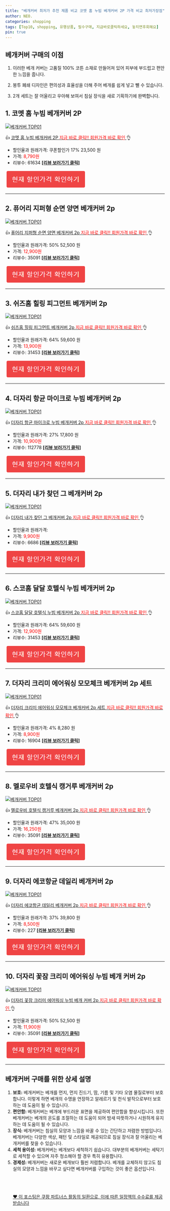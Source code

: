 ```yaml
---
title: "베개커버 최저가 추천 제품 비교 코멧 홈 누빔 베개커버 2P 가격 비교 최저가장점"
author: NEO.
categories: shopping
tags: [Top10, shopping, 유행상품, 필수구매, 지금바로클릭하세요, 놓치면후회해요]
pin: true
---
```

## 베개커버 구매의 이점
1. 이러한 베개 커버는 고품질 100% 코튼 소재로 만들어져 있어 피부에 부드럽고 편안한 느낌을 줍니다.

2. 봉투 폐쇄 디자인은 편의성과 효율성을 더해 주어 베개를 쉽게 넣고 뺄 수 있습니다.

3. 2개 세트는 잘 어울리고 우아해 보여서 침실 장식을 새로 기획하기에 완벽합니다.

   

## 1. 코멧 홈 누빔 베개커버 2P

[![베개커버 TOP01](https://thumbnail10.coupangcdn.com/thumbnails/remote/490x490ex/image/retail/images/3004441462014731-4f8f14e9-2832-40b2-8e6d-dcd584a17bcf.jpg)](https://link.coupang.com/re/AFFSDP?lptag=AF3617701&subid=GithubCoopas&pageKey=6417994898&traceid=V0-153&itemId=13792887723&vendorItemId=81043258227)


👍 [코멧 홈 누빔 베개커버 2P <font color=red> 지금 바로 클릭!! 회원가격 바로 확인 </font> ](https://link.coupang.com/re/AFFSDP?lptag=AF3617701&subid=GithubCoopas&pageKey=6417994898&traceid=V0-153&itemId=13792887723&vendorItemId=81043258227) 👌 


- 할인율과 원래가격: 쿠폰할인가 17%  23,500   원
- 가격: <span style='color:red'>8,790원</span>
- 리뷰수: 61634  [**[리뷰 보러가기 클릭]**](https://link.coupang.com/re/AFFSDP?lptag=AF3617701&subid=GithubCoopas&pageKey=6417994898&traceid=V0-153&itemId=13792887723&vendorItemId=81043258227)

[![](/discount_price.png)](https://link.coupang.com/re/AFFSDP?lptag=AF3617701&subid=GithubCoopas&pageKey=6417994898&traceid=V0-153&itemId=13792887723&vendorItemId=81043258227)

---


   

## 2. 퓨어리 지퍼형 순면 양면 베개커버 2p

[![베개커버 TOP01](https://thumbnail9.coupangcdn.com/thumbnails/remote/490x490ex/image/product/image/vendoritem/2017/05/10/3016721809/c65db930-e15e-4f92-82bc-d1051a722ff1.jpg)](https://link.coupang.com/re/AFFSDP?lptag=AF3617701&subid=GithubCoopas&pageKey=2414711&traceid=V0-153&itemId=11120012&vendorItemId=3016721809)


👍 [퓨어리 지퍼형 순면 양면 베개커버 2p <font color=red> 지금 바로 클릭!! 회원가격 바로 확인 </font> ](https://link.coupang.com/re/AFFSDP?lptag=AF3617701&subid=GithubCoopas&pageKey=2414711&traceid=V0-153&itemId=11120012&vendorItemId=3016721809) 👌 


- 할인율과 원래가격: 50%  52,500   원
- 가격: <span style='color:red'>12,900원</span>
- 리뷰수: 35091  [**[리뷰 보러가기 클릭]**](https://link.coupang.com/re/AFFSDP?lptag=AF3617701&subid=GithubCoopas&pageKey=2414711&traceid=V0-153&itemId=11120012&vendorItemId=3016721809)

[![](/discount_price.png)](https://link.coupang.com/re/AFFSDP?lptag=AF3617701&subid=GithubCoopas&pageKey=2414711&traceid=V0-153&itemId=11120012&vendorItemId=3016721809)

---


   

## 3. 쉬즈홈 힐링 피그먼트 베개커버 2p

[![베개커버 TOP01](https://thumbnail7.coupangcdn.com/thumbnails/remote/490x490ex/image/product/image/vendoritem/2018/01/29/3133617453/5015dcf1-92f6-4f8e-970a-b32dafb619bd.jpg)](https://link.coupang.com/re/AFFSDP?lptag=AF3617701&subid=GithubCoopas&pageKey=81820140&traceid=V0-153&itemId=79026449&vendorItemId=3133617453)


👍 [쉬즈홈 힐링 피그먼트 베개커버 2p <font color=red> 지금 바로 클릭!! 회원가격 바로 확인 </font> ](https://link.coupang.com/re/AFFSDP?lptag=AF3617701&subid=GithubCoopas&pageKey=81820140&traceid=V0-153&itemId=79026449&vendorItemId=3133617453) 👌 


- 할인율과 원래가격: 64%  59,600   원
- 가격: <span style='color:red'>13,900원</span>
- 리뷰수: 31453  [**[리뷰 보러가기 클릭]**](https://link.coupang.com/re/AFFSDP?lptag=AF3617701&subid=GithubCoopas&pageKey=81820140&traceid=V0-153&itemId=79026449&vendorItemId=3133617453)

[![](/discount_price.png)](https://link.coupang.com/re/AFFSDP?lptag=AF3617701&subid=GithubCoopas&pageKey=81820140&traceid=V0-153&itemId=79026449&vendorItemId=3133617453)

---


   

## 4. 더자리 항균 마이크로 누빔 베개커버 2p

[![베개커버 TOP01](https://thumbnail6.coupangcdn.com/thumbnails/remote/490x490ex/image/retail/images/5972201364484677-20a67d9f-aeb4-4f3b-8d5f-c425ff496804.jpg)](https://link.coupang.com/re/AFFSDP?lptag=AF3617701&subid=GithubCoopas&pageKey=17583799&traceid=V0-153&itemId=70534894&vendorItemId=3114085321)


👍 [더자리 항균 마이크로 누빔 베개커버 2p <font color=red> 지금 바로 클릭!! 회원가격 바로 확인 </font> ](https://link.coupang.com/re/AFFSDP?lptag=AF3617701&subid=GithubCoopas&pageKey=17583799&traceid=V0-153&itemId=70534894&vendorItemId=3114085321) 👌 


- 할인율과 원래가격: 27%  17,800   원
- 가격: <span style='color:red'>10,900원</span>
- 리뷰수: 112778  [**[리뷰 보러가기 클릭]**](https://link.coupang.com/re/AFFSDP?lptag=AF3617701&subid=GithubCoopas&pageKey=17583799&traceid=V0-153&itemId=70534894&vendorItemId=3114085321)

[![](/discount_price.png)](https://link.coupang.com/re/AFFSDP?lptag=AF3617701&subid=GithubCoopas&pageKey=17583799&traceid=V0-153&itemId=70534894&vendorItemId=3114085321)

---


   

## 5. 더자리 내가 찾던 그 베개커버 2p

[![베개커버 TOP01](https://thumbnail6.coupangcdn.com/thumbnails/remote/490x490ex/image/retail/images/3510166770532883-46d656f9-5a76-434e-aeb4-7725dbfa3a73.jpg)](https://link.coupang.com/re/AFFSDP?lptag=AF3617701&subid=GithubCoopas&pageKey=7375811993&traceid=V0-153&itemId=19036877368&vendorItemId=86160769252)


👍 [더자리 내가 찾던 그 베개커버 2p <font color=red> 지금 바로 클릭!! 회원가격 바로 확인 </font> ](https://link.coupang.com/re/AFFSDP?lptag=AF3617701&subid=GithubCoopas&pageKey=7375811993&traceid=V0-153&itemId=19036877368&vendorItemId=86160769252) 👌 


- 할인율과 원래가격: 
- 가격: <span style='color:red'>9,900원</span>
- 리뷰수: 6686  [**[리뷰 보러가기 클릭]**](https://link.coupang.com/re/AFFSDP?lptag=AF3617701&subid=GithubCoopas&pageKey=7375811993&traceid=V0-153&itemId=19036877368&vendorItemId=86160769252)

[![](/discount_price.png)](https://link.coupang.com/re/AFFSDP?lptag=AF3617701&subid=GithubCoopas&pageKey=7375811993&traceid=V0-153&itemId=19036877368&vendorItemId=86160769252)

---


   

## 6. 스코홈 달달 호텔식 누빔 베개커버 2p

[![베개커버 TOP01](https://thumbnail10.coupangcdn.com/thumbnails/remote/490x490ex/image/retail/images/2020/09/01/10/9/37dbe7c6-d5f8-4a41-8b14-0d52d0fe385a.jpg)](https://link.coupang.com/re/AFFSDP?lptag=AF3617701&subid=GithubCoopas&pageKey=2057827000&traceid=V0-153&itemId=3497707864&vendorItemId=71483908506)


👍 [스코홈 달달 호텔식 누빔 베개커버 2p <font color=red> 지금 바로 클릭!! 회원가격 바로 확인 </font> ](https://link.coupang.com/re/AFFSDP?lptag=AF3617701&subid=GithubCoopas&pageKey=2057827000&traceid=V0-153&itemId=3497707864&vendorItemId=71483908506) 👌 


- 할인율과 원래가격: 64%  59,600   원
- 가격: <span style='color:red'>12,900원</span>
- 리뷰수: 31453  [**[리뷰 보러가기 클릭]**](https://link.coupang.com/re/AFFSDP?lptag=AF3617701&subid=GithubCoopas&pageKey=2057827000&traceid=V0-153&itemId=3497707864&vendorItemId=71483908506)

[![](/discount_price.png)](https://link.coupang.com/re/AFFSDP?lptag=AF3617701&subid=GithubCoopas&pageKey=2057827000&traceid=V0-153&itemId=3497707864&vendorItemId=71483908506)

---


   

## 7. 더자리 크리미 에어워싱 모모체크 베개커버 2p 세트

[![베개커버 TOP01](https://thumbnail7.coupangcdn.com/thumbnails/remote/490x490ex/image/retail/images/7975799645654268-292a1540-2482-432c-ae5d-9e6ee76118f8.jpg)](https://link.coupang.com/re/AFFSDP?lptag=AF3617701&subid=GithubCoopas&pageKey=7038383280&traceid=V0-153&itemId=17397554224&vendorItemId=84567012392)


👍 [더자리 크리미 에어워싱 모모체크 베개커버 2p 세트 <font color=red> 지금 바로 클릭!! 회원가격 바로 확인 </font> ](https://link.coupang.com/re/AFFSDP?lptag=AF3617701&subid=GithubCoopas&pageKey=7038383280&traceid=V0-153&itemId=17397554224&vendorItemId=84567012392) 👌 


- 할인율과 원래가격: 4%  8,280   원
- 가격: <span style='color:red'>8,900원</span>
- 리뷰수: 16904  [**[리뷰 보러가기 클릭]**](https://link.coupang.com/re/AFFSDP?lptag=AF3617701&subid=GithubCoopas&pageKey=7038383280&traceid=V0-153&itemId=17397554224&vendorItemId=84567012392)

[![](/discount_price.png)](https://link.coupang.com/re/AFFSDP?lptag=AF3617701&subid=GithubCoopas&pageKey=7038383280&traceid=V0-153&itemId=17397554224&vendorItemId=84567012392)

---


   

## 8. 멜로우비 호텔식 캥거루 베개커버 2p

[![베개커버 TOP01](https://thumbnail7.coupangcdn.com/thumbnails/remote/490x490ex/image/retail/images/2021/12/22/10/1/025914f9-d5f3-4bb5-97b5-4f1c6fb855de.jpg)](https://link.coupang.com/re/AFFSDP?lptag=AF3617701&subid=GithubCoopas&pageKey=6248809904&traceid=V0-153&itemId=12654843936&vendorItemId=79922217977)


👍 [멜로우비 호텔식 캥거루 베개커버 2p <font color=red> 지금 바로 클릭!! 회원가격 바로 확인 </font> ](https://link.coupang.com/re/AFFSDP?lptag=AF3617701&subid=GithubCoopas&pageKey=6248809904&traceid=V0-153&itemId=12654843936&vendorItemId=79922217977) 👌 


- 할인율과 원래가격: 47%  35,000   원
- 가격: <span style='color:red'>16,250원</span>
- 리뷰수: 35091  [**[리뷰 보러가기 클릭]**](https://link.coupang.com/re/AFFSDP?lptag=AF3617701&subid=GithubCoopas&pageKey=6248809904&traceid=V0-153&itemId=12654843936&vendorItemId=79922217977)

[![](/discount_price.png)](https://link.coupang.com/re/AFFSDP?lptag=AF3617701&subid=GithubCoopas&pageKey=6248809904&traceid=V0-153&itemId=12654843936&vendorItemId=79922217977)

---


   

## 9. 더자리 에코항균 데일리 베개커버 2p

[![베개커버 TOP01](https://thumbnail10.coupangcdn.com/thumbnails/remote/490x490ex/image/retail/images/3454247455908911-148e2452-7225-4db5-8e9c-0ed35b44901e.jpg)](https://link.coupang.com/re/AFFSDP?lptag=AF3617701&subid=GithubCoopas&pageKey=46492698&traceid=V0-153&itemId=164961266&vendorItemId=3390248682)


👍 [더자리 에코항균 데일리 베개커버 2p <font color=red> 지금 바로 클릭!! 회원가격 바로 확인 </font> ](https://link.coupang.com/re/AFFSDP?lptag=AF3617701&subid=GithubCoopas&pageKey=46492698&traceid=V0-153&itemId=164961266&vendorItemId=3390248682) 👌 


- 할인율과 원래가격: 37%  39,800   원
- 가격: <span style='color:red'>8,500원</span>
- 리뷰수: 227  [**[리뷰 보러가기 클릭]**](https://link.coupang.com/re/AFFSDP?lptag=AF3617701&subid=GithubCoopas&pageKey=46492698&traceid=V0-153&itemId=164961266&vendorItemId=3390248682)

[![](/discount_price.png)](https://link.coupang.com/re/AFFSDP?lptag=AF3617701&subid=GithubCoopas&pageKey=46492698&traceid=V0-153&itemId=164961266&vendorItemId=3390248682)

---


   

## 10. 더자리 꽃잠 크리미 에어워싱 누빔 베개 커버 2p

[![베개커버 TOP01](https://thumbnail6.coupangcdn.com/thumbnails/remote/490x490ex/image/vendor_inventory/5ede/fd67bbdd688767d478324ade68c0967b6d4d245dae68095cb39963bc65c8.jpg)](https://link.coupang.com/re/AFFSDP?lptag=AF3617701&subid=GithubCoopas&pageKey=7337861709&traceid=V0-153&itemId=18852963383&vendorItemId=86053578888)


👍 [더자리 꽃잠 크리미 에어워싱 누빔 베개 커버 2p <font color=red> 지금 바로 클릭!! 회원가격 바로 확인 </font> ](https://link.coupang.com/re/AFFSDP?lptag=AF3617701&subid=GithubCoopas&pageKey=7337861709&traceid=V0-153&itemId=18852963383&vendorItemId=86053578888) 👌 


- 할인율과 원래가격: 50%  52,500   원
- 가격: <span style='color:red'>11,900원</span>
- 리뷰수: 35091  [**[리뷰 보러가기 클릭]**](https://link.coupang.com/re/AFFSDP?lptag=AF3617701&subid=GithubCoopas&pageKey=7337861709&traceid=V0-153&itemId=18852963383&vendorItemId=86053578888)

[![](/discount_price.png)](https://link.coupang.com/re/AFFSDP?lptag=AF3617701&subid=GithubCoopas&pageKey=7337861709&traceid=V0-153&itemId=18852963383&vendorItemId=86053578888)

---
## 베개커버 구매를 위한 상세 설명
1. **보호:** 베개커버는 베개를 먼지, 먼지 진드기, 땀, 기름 및 기타 오염 물질로부터 보호합니다. 이렇게 하면 베개의 수명을 연장하고 알레르기 및 천식 발작으로부터 보호하는 데 도움이 될 수 있습니다.
2. **편안함:** 베개커버는 베개에 부드러운 표면을 제공하여 편안함을 향상시킵니다. 또한 베개커버는 베개의 온도를 조절하는 데 도움이 되어 밤새 따뜻하거나 시원하게 유지하는 데 도움이 될 수 있습니다.
3. **장식:** 베개커버는 침실의 모양과 느낌을 바꿀 수 있는 간단하고 저렴한 방법입니다. 베개커버는 다양한 색상, 패턴 및 스타일로 제공되므로 침실 장식과 잘 어울리는 베개커버를 찾을 수 있습니다.
4. **세척 용이성:** 베개커버는 베개보다 세척하기 쉽습니다. 대부분의 베개커버는 세탁기로 세척할 수 있으며 자주 청소해야 할 경우 특히 유용합니다.
5. **경제성:** 베개커버는 새로운 베개보다 훨씬 저렴합니다. 베개를 교체하지 않고도 침실의 모양과 느낌을 바꾸고 싶다면 베개커버를 구입하는 것이 좋은 옵션입니다.<br><br><br><br><br> [ ❤  이 포스팅은 쿠팡 파트너스 활동의 일환으로, 이에 따른 일정액의 수수료를 제공받습니다](https://link.coupang.com/a/bcEFyh)